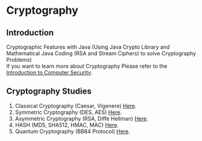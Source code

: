 # Cryptography

## Introduction

Cryptographic Features with Java (Using Java Crypto Library and Mathematical Java Coding (RSA and Stream Ciphers) to solve Cryptography Problems) </br>
If you want to learn more about Cryptography Please refer to the [Introduction to Computer Security](https://github.com/healthgongdoll/Computer-Security-Study).

## Cryptography Studies 

1. Classical Cryptography (Caesar, Vigenere) [Here](https://github.com/healthgongdoll/Cryptography/tree/master/src/foundation).
2. Symmetric Cryptography (DES, AES) [Here](https://github.com/healthgongdoll/Cryptography/tree/master/src/symmetric).
3. Asymmetric Cryptography (RSA, Diffe Hellman) [Here](https://github.com/healthgongdoll/Cryptography/tree/master/src/asymmetric).
4. HASH (MD5, SHA512, HMAC, MAC) [Here](https://github.com/healthgongdoll/Cryptography/tree/master/src/hash).
5. Quantum Cryptography (BB84 Protocol) [Here](https://github.com/healthgongdoll/Cryptography/tree/master/src/selectedtopic).

